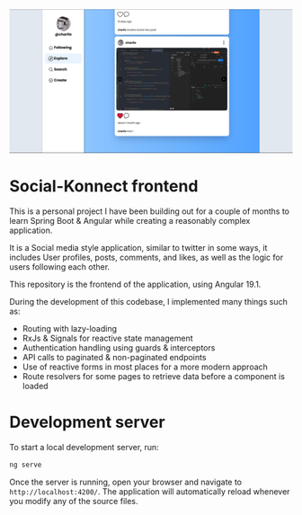<img src="social-konnect-ui.png" alt="Profile page view">

# Social-Konnect frontend

This is a personal project I have been building out for a couple of months to learn Spring Boot & Angular while creating a reasonably complex application.

It is a Social media style application, similar to twitter in some ways, it includes User profiles, posts, comments, and likes, as well as the logic for users following each other. 

This repository is the frontend of the application, using Angular 19.1.

During the development of this codebase, I implemented many things such as:

- Routing with lazy-loading
- RxJs & Signals for reactive state management
- Authentication handling using guards & interceptors
- API calls to paginated & non-paginated endpoints
- Use of reactive forms in most places for a more modern approach
- Route resolvers for some pages to retrieve data before a component is loaded

# Development server

To start a local development server, run:

```bash
ng serve
```

Once the server is running, open your browser and navigate to `http://localhost:4200/`. The application will automatically reload whenever you modify any of the source files.
